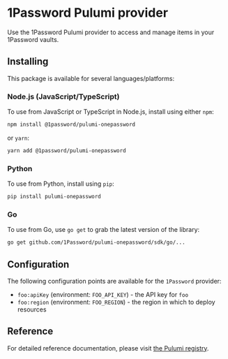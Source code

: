 # 1Password Pulumi provider

Use the 1Password Pulumi provider to access and manage items in your 1Password vaults.

## Installing

This package is available for several languages/platforms:

### Node.js (JavaScript/TypeScript)

To use from JavaScript or TypeScript in Node.js, install using either `npm`:

```bash
npm install @1password/pulumi-onepassword
```

or `yarn`:

```bash
yarn add @1password/pulumi-onepassword
```

### Python

To use from Python, install using `pip`:

```bash
pip install pulumi-onepassword
```

### Go

To use from Go, use `go get` to grab the latest version of the library:

<!-- TODO: Confirm that this path to the Go SDK is correct. -->
<!-- This should be straightforward to confirm once we build out everything to the sdk/ directory. -->

```bash
go get github.com/1Password/pulumi-onepassword/sdk/go/...
```

<!--

### .NET

To use from .NET, install using `dotnet add package`:

TODO: Confirm that this namespace and package name are correct for .NET.

```bash
dotnet add package 1Password.Pulumi-OnePassword
```

-->

## Configuration

<!-- TODO: Add configuration options specific to the provider. -->

The following configuration points are available for the `1Password` provider:

- `foo:apiKey` (environment: `FOO_API_KEY`) - the API key for `foo`
- `foo:region` (environment: `FOO_REGION`) - the region in which to deploy resources

## Reference

<!-- TODO: Confirm that this URL to the API documentation is correct. -->

For detailed reference documentation, please visit [the Pulumi registry](https://www.pulumi.com/registry/packages/1Password/api-docs/).
